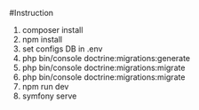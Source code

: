 #Instruction

1. composer install
2. npm install
3. set configs DB in .env
4. php bin/console doctrine:migrations:generate
5. php bin/console doctrine:migrations:migrate
6. php bin/console doctrine:migrations:migrate
7. npm run dev
8. symfony serve
